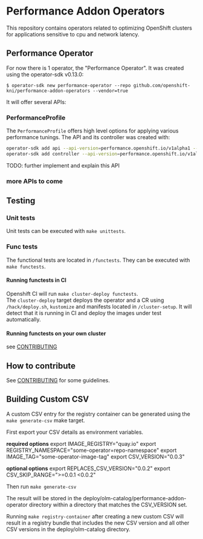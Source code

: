 # Performance Addon Operators

This repository contains operators related to optimizing OpenShift clusters for applications sensitive to cpu and network latency.

## Performance Operator

For now there is 1 operator, the "Performance Operator". It was created using the operator-sdk v0.13.0:

`$ operator-sdk new performance-operator --repo github.com/openshift-kni/performance-addon-operators --vendor=true`

It will offer several APIs:

### PerformanceProfile

The `PerformanceProfile` offers high level options for applying various performance tunings.
The API and its controller was created with:

```bash
operator-sdk add api --api-version=performance.openshift.io/v1alpha1 --kind=PerformanceProfile
operator-sdk add controller --api-version=performance.openshift.io/v1alpha1 --kind=PerformanceProfile
```

TODO: further implement and explain this API

### more APIs to come

## Testing

### Unit tests

Unit tests can be executed with `make unittests`.

### Func tests

The functional tests are located in `/functests`. They can be executed with `make functests`.

#### Running functests in CI

Openshift CI will run `make cluster-deploy functests`.  
The `cluster-deploy` target deploys the operator and a CR using `/hack/deploy.sh`, `kustomize` and manifests located
in `/cluster-setup`. It will detect that it is running in CI and deploy the images under test automatically.

#### Running functests on your own cluster

see [CONTRIBUTING](CONTRIBUTING.md#deploying-operator-on-test-cluster)

## How to contribute

See [CONTRIBUTING](CONTRIBUTING.md) for some guidelines.

## Building Custom CSV

A custom CSV entry for the registry container can be generated using the
`make generate-csv` make target.

First export your CSV details as environment variables.

__required options__
export IMAGE_REGISTRY="quay.io"
export REGISTRY_NAMESPACE="some-operator=repo-namespace"
export IMAGE_TAG="some-operator-image-tag"
export CSV_VERSION="0.0.3"

__optional options__
export REPLACES_CSV_VERSION="0.0.2"
export CSV_SKIP_RANGE=">=0.0.1 <0.0.2"

Then run `make generate-csv`

The result will be stored in the deploy/olm-catalog/performance-addon-operator
directory within a directory that matches the CSV_VERSION set.

Running `make registry-container` after creating a new custom CSV will result
in a registry bundle that includes the new CSV version and all other CSV
versions in the deploy/olm-catalog directory.
